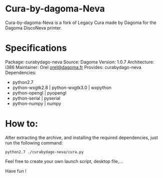 # Cura-by-dagoma-Neva
Cura-by-dagoma-Neva is a fork of Legacy Cura made by Dagoma for the Dagoma DiscoNeva printer.

# Specifications
Package: curabydago-neva
Source: Dagoma
Version: 1.0.7
Architecture: i386
Maintainer: Orel <orel@dagoma.fr>
Provides: curabydago-neva
Dependencies:
* python2.7
* python-wxgtk2.8 | python-wxgtk3.0 | wxpython
* python-opengl | pyopengl
* python-serial | pyserial
* python-numpy | numpy

# How to:
After extracting the archive, and installing the required dependencies, just run the following command:
```
python2.7 ./curabydago-neva/cura.py
```
Feel free to create your own launch script, desktop file,...

Have fun !
